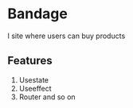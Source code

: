 # Bandage
I site where users can buy products

## Features
1. Usestate
2. Useeffect
3. Router and so on